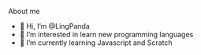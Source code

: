 About me

- 👋 Hi, I’m @LingPanda
- 👀 I’m interested in learn new programming languages
- 🌱 I’m currently learning Javascript and Scratch

<!---
LingPanda/LingPanda is a ✨ special ✨ repository because its `README.md` (this file) appears on your GitHub profile.
You can click the Preview link to take a look at your changes.
--->
